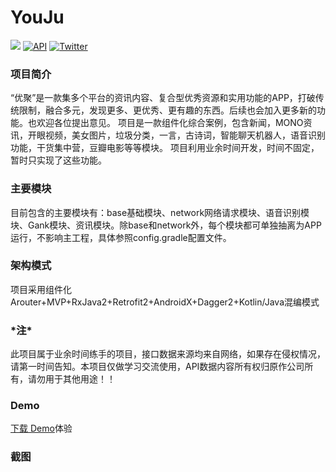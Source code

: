 # YouJu 
[![](https://img.shields.io/badge/platform-android-brightgreen.svg)](https://developer.android.com/index.html)  [![API](https://img.shields.io/badge/API-16%2B-blue.svg?style=flat)](https://android-arsenal.com/api?level=14) [![Twitter](https://img.shields.io/badge/Gradle-3.4.1-brightgreen.svg)](https://github.com/jiangzehui/polygonsview)


### 项目简介
“优聚”是一款集多个平台的资讯内容、复合型优秀资源和实用功能的APP，打破传统限制，融合多元，发现更多、更优秀、更有趣的东西。后续也会加入更多新的功能。也欢迎各位提出意见。
项目是一款组件化综合案例，包含新闻，MONO资讯，开眼视频，美女图片，垃圾分类，一言，古诗词，智能聊天机器人，语音识别功能，干货集中营，豆瓣电影等等模块。
项目利用业余时间开发，时间不固定，暂时只实现了这些功能。

### 主要模块
目前包含的主要模块有：base基础模块、network网络请求模块、语音识别模块、Gank模块、资讯模块。除base和network外，每个模块都可单独抽离为APP运行，不影响主工程，具体参照config.gradle配置文件。

### 架构模式
项目采用组件化Arouter+MVP+RxJava2+Retrofit2+AndroidX+Dagger2+Kotlin/Java混编模式

### \*注\*
此项目属于业余时间练手的项目，接口数据来源均来自网络，如果存在侵权情况，请第一时间告知。本项目仅做学习交流使用，API数据内容所有权归原作公司所有，请勿用于其他用途！！

### Demo
[下载 Demo](https://github.com/HeYongRui/YouJu/tree/master/apk/app-debug.apk)体验

### 截图
